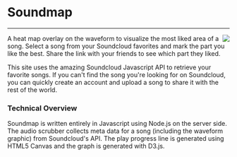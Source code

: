 # Soundmap
--------------
<img src="http://secretdino.com/soundmap-logo-small.png" align="right">
A heat map overlay on the waveform to visualize the most liked area of a song. Select a song from your Soundcloud favorites and mark the part you like the best. Share the link with your friends to see which part they liked.

This site uses the amazing Soundcloud Javascript API to retrieve your favorite songs. If you can't find the song you're looking for on Soundcloud, you can quickly create an account and upload a song to share it with the rest of the world.

### Technical Overview

Soundmap is written entirely in Javascript using Node.js on the server side. The audio scrubber collects meta data for a song (including the waveform graphic) from Soundcloud's API. The play progress line is generated using HTML5 Canvas and the graph is generated with D3.js.